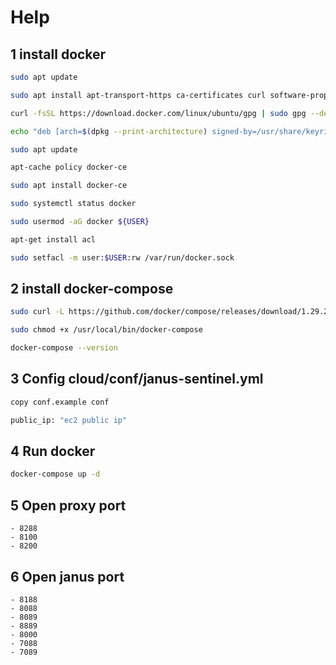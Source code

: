 Help
=============

1 install docker
-----------------

```sh
sudo apt update

sudo apt install apt-transport-https ca-certificates curl software-properties-common

curl -fsSL https://download.docker.com/linux/ubuntu/gpg | sudo gpg --dearmor -o /usr/share/keyrings/docker-archive-keyring.gpg

echo "deb [arch=$(dpkg --print-architecture) signed-by=/usr/share/keyrings/docker-archive-keyring.gpg] https://download.docker.com/linux/ubuntu $(lsb_release -cs) stable" | sudo tee /etc/apt/sources.list.d/docker.list > /dev/null

sudo apt update

apt-cache policy docker-ce

sudo apt install docker-ce

sudo systemctl status docker

sudo usermod -aG docker ${USER}

apt-get install acl

sudo setfacl -m user:$USER:rw /var/run/docker.sock
```

2 install docker-compose
-----------------

```sh
sudo curl -L https://github.com/docker/compose/releases/download/1.29.2/docker-compose-`uname -s`-`uname -m` -o /usr/local/bin/docker-compose

sudo chmod +x /usr/local/bin/docker-compose

docker-compose --version
```


3 Config cloud/conf/janus-sentinel.yml
-----------------

```sh
copy conf.example conf

public_ip: "ec2 public ip"
```


4 Run docker
-----------------

```sh
docker-compose up -d
```

5 Open proxy port
-----------------

```
- 8288
- 8100
- 8200
```

6 Open janus port
-----------------

```
- 8188
- 8088
- 8089
- 8889
- 8000
- 7088
- 7089
```

